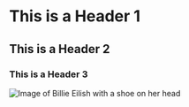 # This is a Header 1

## This is a Header 2

### This is a Header 3


![Image of Billie Eilish with a shoe on her head](https://i.pinimg.com/originals/6e/1c/9a/6e1c9a81870f0991f34a794fe2b998e4.jpg)
